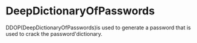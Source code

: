 # DeepDictionaryOfPasswords
DDOP(DeepDictionaryOfPasswords)is used to generate a password that is used to crack the password'dictionary. 
